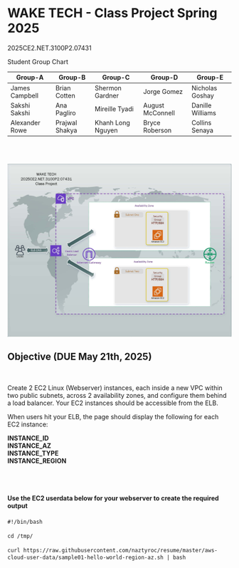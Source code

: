 # WAKE TECH - Class Project Spring 2025
2025CE2.NET.3100P2.07431

Student Group Chart

| Group-A                          | Group-B        | Group-C | Group-D          | Group-E          | 
|----------------------------------|----------------|-------|------------------|------------------|
| James Campbell                   | Brian Cotten   | Shermon Gardner | Jorge Gomez      | Nicholas Goshay  |
| Sakshi Sakshi                    | Ana Pagliro    | Mireille Tyadi | August McConnell | Danille Williams |
| Alexander Rowe  | Prajwal Shakya | Khanh Long Nguyen      | Bryce Roberson   | Collins Senaya   |

<br />
 <br />

![](Class_Project_v4.jpg)

## Objective (DUE May 21th, 2025)
<br />

Create 2 EC2 Linux (Webserver) instances, each inside a new VPC within two public subnets, across 2 availability zones, and configure them behind a load balancer. Your EC2 instances should be accessible from the ELB.
 <br />

When users hit your ELB, the page should display the following for each EC2 instance:

**INSTANCE_ID<br />
INSTANCE_AZ<br />
INSTANCE_TYPE<br />
INSTANCE_REGION<br />**

<br />
 <br />

####  Use the EC2 userdata below for your webserver to create the required output

```
#!/bin/bash

cd /tmp/

curl https://raw.githubusercontent.com/naztyroc/resume/master/aws-cloud-user-data/sample01-hello-world-region-az.sh | bash
```

